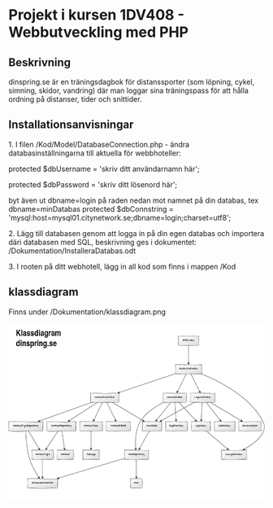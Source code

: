 <h1>Projekt i kursen 1DV408 - Webbutveckling med PHP</h1>

<h2>Beskrivning</h2>
dinspring.se är en träningsdagbok för distanssporter (som löpning, cykel, simning, skidor, vandring) där
man loggar sina träningspass för att hålla ordning på distanser, tider och snittider.

<h2>Installationsanvisningar</h2>
<p>1. I filen /Kod/Model/DatabaseConnection.php - ändra databasinställningarna till aktuella för webbhoteller:</p>
<p>protected $dbUsername = 'skriv ditt användarnamn här';</p>
<p>protected $dbPassword = 'skriv ditt lösenord här';</p>
<p>byt även ut dbname=login på raden nedan mot namnet på din databas, tex dbname=minDatabas
protected $dbConnstring = 'mysql:host=mysql01.citynetwork.se;dbname=login;charset=utf8';</p>
<p>2. Lägg till databasen genom att logga in på din egen databas och importera däri databasen med SQL,
  beskrivning ges i dokumentet: /Dokumentation/InstalleraDatabas.odt</p>
<p>3. I rooten på ditt webhotell, lägg in all kod som finns i mappen /Kod</p>

<h2>klassdiagram</h2>
<p>Finns under /Dokumentation/klassdiagram.png</p>
<img src="https://github.com/mg222cd/1DV408-PHP/blob/master/Projektet/Dokumentation/klassdiagram.png" />


